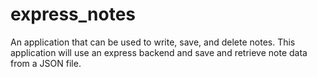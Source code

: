 # express_notes
An application that can be used to write, save, and delete notes. This application will use an express backend and save and retrieve note data from a JSON file.

